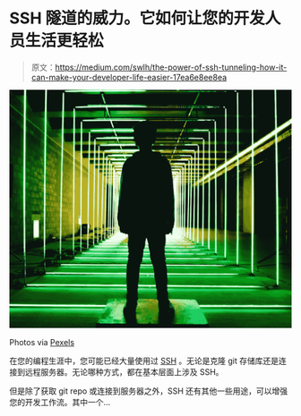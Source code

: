 # SSH 隧道的威力。它如何让您的开发人员生活更轻松

> 原文：<https://medium.com/swlh/the-power-of-ssh-tunneling-how-it-can-make-your-developer-life-easier-17ea6e8ee8ea>

![](img/074a9079c37568d65a41bf64c2f82559.png)

Photos via [Pexels](https://www.pexels.com)

在您的编程生涯中，您可能已经大量使用过 [SSH](https://www.ssh.com/ssh/command/) 。无论是克隆 git 存储库还是连接到远程服务器。无论哪种方式，都在基本层面上涉及 SSH。

但是除了获取 git repo 或连接到服务器之外，SSH 还有其他一些用途，可以增强您的开发工作流。其中一个…